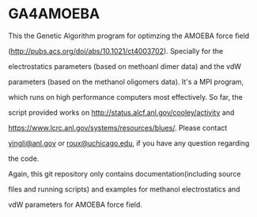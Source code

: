 # GA4AMOEBA
This the Genetic Algorithm program for optimzing the AMOEBA force field

(http://pubs.acs.org/doi/abs/10.1021/ct4003702). Specially for the

electrostatics parameters (based on methoanl dimer data) and the vdW 

parameters (based on the methanol oligomers data). It's a MPI program, 

which runs on high performance computers most effectively. So far, the 

script provided works on http://status.alcf.anl.gov/cooley/activity and 

https://www.lcrc.anl.gov/systems/resources/blues/. Please contact 

yingli@anl.gov or roux@uchicago.edu, if you have any question regarding 

the code.

Again, this git repository only contains documentation(including source 

files and running scripts) and examples for methanol electrostatics and 

vdW parameters for AMOEBA force field. 
